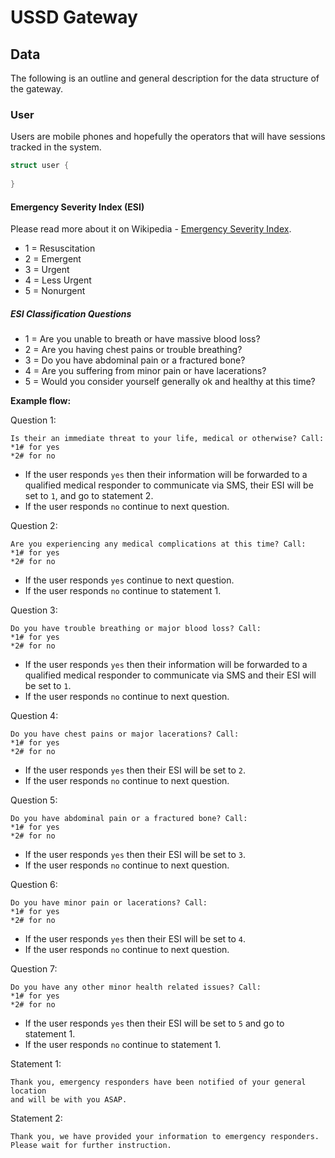 # USSD Gateway

## Data

The following is an outline and general description for the data structure of the gateway.

### User

Users are mobile phones and hopefully the operators that will have sessions tracked in the system.

```c++
struct user {
    
}
```

#### Emergency Severity Index (ESI)
Please read more about it on Wikipedia - [Emergency Severity Index](https://en.wikipedia.org/wiki/Emergency_Severity_Index).

- 1 = Resuscitation
- 2 = Emergent
- 3 = Urgent
- 4 = Less Urgent
- 5 = Nonurgent

##### ESI Classification Questions

- 1 = Are you unable to breath or have massive blood loss? 
- 2 = Are you having chest pains or trouble breathing? 
- 3 = Do you have abdominal pain or a fractured bone? 
- 4 = Are you suffering from minor pain or have lacerations? 
- 5 = Would you consider yourself generally ok and healthy at this time? 

__Example flow:__

Question 1:
```
Is their an immediate threat to your life, medical or otherwise? Call:
*1# for yes
*2# for no
```
- If the user responds `yes` then their information will be forwarded to a qualified medical responder to communicate via SMS, their ESI will be set to `1`, and go to statement 2.
- If the user responds `no` continue to next question.

Question 2:
```
Are you experiencing any medical complications at this time? Call:
*1# for yes
*2# for no
```
- If the user responds `yes` continue to next question.
- If the user responds `no` continue to statement 1.

Question 3:
```
Do you have trouble breathing or major blood loss? Call:
*1# for yes
*2# for no
```
- If the user responds `yes` then their information will be forwarded to a qualified medical responder to communicate via SMS and their ESI will be set to `1`.
- If the user responds `no` continue to next question.

Question 4:
```
Do you have chest pains or major lacerations? Call:
*1# for yes
*2# for no
```
- If the user responds `yes` then their ESI will be set to `2`.
- If the user responds `no` continue to next question.

Question 5:
```
Do you have abdominal pain or a fractured bone? Call:
*1# for yes
*2# for no
```
- If the user responds `yes` then their ESI will be set to `3`.
- If the user responds `no` continue to next question.

Question 6:
```
Do you have minor pain or lacerations? Call:
*1# for yes
*2# for no
```
- If the user responds `yes` then their ESI will be set to `4`.
- If the user responds `no` continue to next question.

Question 7:
```
Do you have any other minor health related issues? Call:
*1# for yes
*2# for no
```
- If the user responds `yes` then their ESI will be set to `5` and go to statement 1.
- If the user responds `no` continue to statement 1.

Statement 1:
```
Thank you, emergency responders have been notified of your general location
and will be with you ASAP.
```

Statement 2:
```
Thank you, we have provided your information to emergency responders.  
Please wait for further instruction.
```
